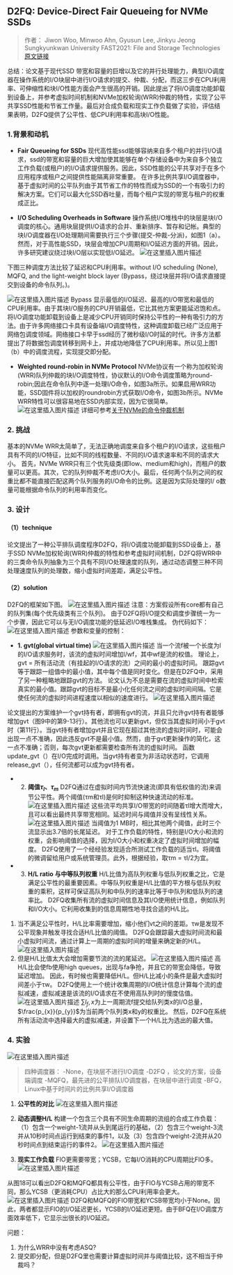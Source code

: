 ﻿## D2FQ: Device-Direct Fair Queueing for NVMe SSDs
>作者：
Jiwon Woo, Minwoo Ahn, Gyusun Lee, Jinkyu Jeong
Sungkyunkwan University
FAST2021: File and Storage Technologies
[原文链接](https://www.usenix.org/conference/fast21/presentation/woo)

总结：论文基于现代SSD 带宽和容量的巨增以及它的并行处理能力，典型I/O调度器在操作系统的I/O块层中进行I/O请求的提交、仲裁、分配，而这三步在CPU利用率、可伸缩性和块I/O性能方面会产生很高的开销。因此提出了将I/O调度功能卸载到设备上，并参考虚拟时间机制和NVMe加权轮询(WRR)仲裁的特性，实现了公平共享SSD性能和节省工作量。最后对合成负载和现实工作负载做了实验，评估结果表明，D2FQ提供了公平性、低CPU利用率和高块I/O性能。

### 1.背景和动机
- **Fair Queueing for SSDs**
现代高性能ssd能够容纳来自多个租户的并行I/O请求，ssd的带宽和容量的巨大增加使其能够在单个存储设备中为来自多个独立工作负载(或租户)的I/O请求提供服务。因此，SSD性能的公平共享对于在多个应用程序或租户之间提供性能隔离非常重要。
在许多比例共享I/O调度器中，基于虚拟时间的公平队列由于其节省工作的特性而成为SSD的一个有吸引力的解决方案。它们可以最大化SSD吞吐量，而每个租户实现的带宽与租户的权重成正比。

- **I/O Scheduling Overheads in Software**
操作系统I/O堆栈中的块层是块I/O调度的核心。通用块层提供I/O请求的合并、重新排序、暂存和记帐。典型的块I/O调度器在I/O处理期间需要执行三个步骤(提交-仲裁-分派)，如图1（a）。然而，对于高性能SSD，块层会增加CPU周期和I/O延迟方面的开销。因此，许多研究建议绕过块I/O层以实现低I/O延迟。
![在这里插入图片描述](https://img-blog.csdnimg.cn/77f5bdf31c874506ac6d78fc50acdc86.png)

下图三种调度方法比较了延迟和CPU利用率。without I/O scheduling (None), MQFQ, and the light-weight block layer (Bypass，绕过块层并将I/O请求直接提交到设备的命令队列。)。

![在这里插入图片描述](https://img-blog.csdnimg.cn/b3cdc3daae454e069e91a6c20817d6ed.png)
Bypass 显示最低的I/O延迟、最高的I/O带宽和最低的CPU利用率。由于其块I/O服务的CPU开销最低，它比其他方案更能延迟饱和点。
将I/O调度功能卸载到设备上是减少CPU开销同时保持公平性的一种有吸引力的方法。由于许多网络接口卡具有设备端I/O调度特性，这种调度卸载已经广泛应用于网络包调度领域。网络接口卡早于ssd经历了微秒级I/O时延的时代。许多方法都提出了将数据包调度转移到网卡上，并成功地降低了CPU利用率。所以见上图1（b）中的调度流程，实现提交即分配。
- **Weighted round-robin in NVMe Protocol**
NVMe协议有一个称为加权轮询(WRR)队列仲裁的块I/O调度特性，协议默认的I/O命令调度策略为round-robin;因此在命令队列中逐一处理I/O命令，如图3a所示。如果启用WRR功能，SSD固件将以加权的roundrobin方式获取I/O命令，如图3b所示。NVMe WRR特性可以很容易地在SSD内部实现，因为它很简单。
![在这里插入图片描述](https://img-blog.csdnimg.cn/aaf4375b572846248087c76f462ff566.png)
详细可参考[关于NVMe的命令仲裁机制](https://mp.weixin.qq.com/s?__biz=MzIwNTUxNDgwNg==&mid=2247484375&idx=1&sn=d7854b5dddd0407a24753b9da176e40a&chksm=972ef28ea0597b98c60ddf0e2f62ff80be42a60e5c2a0ae9429e51644bd3b74152e3dd4ec684&scene=21)

### 2. 挑战
基本的NVMe WRR太简单了，无法正确地调度来自多个租户的I/O请求，这些租户具有不同的I/O特征，比如不同的线程数量、不同的I/O请求速率和不同的请求大小。
首先，NVMe WRR只有三个优先级类(即low、medium和high)，而租户的数量可以更高。其次，它的队列仲裁不考虑I/O大小。最后，任何两个队列之间的权重比都不能直接匹配这两个队列服务的I/O命令的比例。这是因为实际处理的I/ o数量可能根据命令队列的利用率而变化。
### 3. 设计
#### （1）technique
论文提出了一种公平排队调度程序D2FQ，将I/O调度功能卸载到SSD设备上，基于SSD NVMe加权轮询(WRR)仲裁的特性和参考虚拟时间机制，D2FQ将WRR中的三类命令队列抽象为三个具有不同I/O处理速度的队列，通过动态调整三种不同处理速度队列的处理数，缩小虚拟时间差距，满足公平性。
#### （2）solution
D2FQ的框架如下图。
![在这里插入图片描述](https://img-blog.csdnimg.cn/36a981b8e9b14faa819e3cd26606171d.png)
注意：方案假设所有core都有自己的队列集(每个优先级类有三个队列)。
由于D2FQ将I/O提交和调度步骤统一为一个步骤，因此它可以与无I/O调度功能的低延迟I/O堆栈集成。
伪代码如下：
![在这里插入图片描述](https://img-blog.csdnimg.cn/caaccca7dc774d93a0121ec2cbab2767.png)
参数和变量的控制：
- **1. gvt(global virtual time)**
![在这里插入图片描述](https://img-blog.csdnimg.cn/59283b7a44864567b43e62ccfbad8abf.png)
当一个流f被一个长度为l的I/O请求服务时，该流的虚拟时间增加l/wf，其中wf是流的权值。
理论上，gvt = 所有活动流（有挂起的I/O请求的流）之间的最小的虚拟时间。
跟踪gvt等于跟踪一组值中的最小值，其中每个值是同时变化。但是在D2FQ中，采用了另一种粗略地跟踪gvt的方法。
论文认为不总是需要在流的虚拟时间中检索真实的最小值。跟踪gvt的目标不是最小化任何流之间的虚拟时间间隔。它是使任何流的虚拟时间进程速度以相似的速度进行。
![在这里插入图片描述](https://img-blog.csdnimg.cn/7423d3cf0eb2466987938693200566a3.png)

论文提出的方案维护一个gvt持有者，即拥有gvt的流，并且只允许gvt持有者能够增加gvt（图9中的第9-13行）。其他流也可以更新gvt，但仅当其虚拟时间小于gvt时（第11行）。当gvt持有者增加gvt并且它现在超过其他流的虚拟时间时，可能会出现一点不准确，因此违反gvt不是最小值。然而，由于gvt更新操作的简化，这一点不准确；否则，每次gvt更新都需要检查所有流的虚拟时间。
函数update_gvt（）在I/O完成时调用。当gvt持有者变为非活动状态时，它调用release_gvt（），任何流都可以成为gvt持有者。

- 2. **阈值$\tau _{l}、\tau _{m}$**
D2FQ通过在虚拟时间内节流快速流(即具有低权值的流)来调节公平性。两个阈值(τm和τl)是何时抑制这种快速流动的标准。
![在这里插入图片描述](https://img-blog.csdnimg.cn/69a17f3a9d374bc8a34b177ed8f0c80f.png)
这些流平均共享I/O带宽的时间随着τl增大而增大，且可以看出最终共享带宽相同。延迟时间与阈值并没有呈线性关系。
![在这里插入图片描述](https://img-blog.csdnimg.cn/15584117b7384dcca7c099540c05a84d.png)
当阈值为1 MB时，相比其他两个阈值，此时三个流显示出3.7倍的长尾延迟。
对于工作负载的特性，特别是I/O大小和流的权重，会影响阈值的选择，因为I/O大小和权重决定了虚拟时间增加的幅度。
D2FQ使用了一个经经验发现适合所测试工作负载的适当τl。将阈值的微调留给用户或系统管理员。此外，根据经验，取τm = τl/2为宜。

- 3. **H/L ratio 与中等队列权重**
H/L比值为高队列权重与低队列权重之比，它是满足公平性的最重要因素。中等队列权重是H/L比值的平方根与低队列权重的乘积，这样可保证高队列和中队列的速率比等于中队列和低队列的速率比。
D2FQ收集所有流的虚拟时间信息及其I/O使用统计信息，例如队列和I/O大小。它利用收集到的信息周期性地寻找合适的H/L比。
1. 当不满足公平性时，H/L比率需要增加，缩小他们vt之间的差距。τw是发现不公平现象并触发寻找合适H/L比值的阈值。
D2FQ会跟踪最大虚拟时间流和最小虚拟时间流，通过计算上一周期的虚拟时间的增量来确定新的H/L。
![在这里插入图片描述](https://img-blog.csdnimg.cn/4304f1ba92874f49892ced362e6a53c6.png)
2. 但是H/L比值太大会增加需要节流的流的尾延迟。
![在这里插入图片描述](https://img-blog.csdnimg.cn/4952dd8b3e294dbaab86ed7f9dd3ad52.png)
高H/L比会使fb使用high queues，出现与fa争抢，并且它的带宽会降低，导致延迟增加。
因此，有时候也需要降低H/L。但H/L比减小的条件是最大虚拟时间差小于τw。
D2FQ使用上一个统计收集周期的I/O统计信息计算每个流的虚拟减速，虚拟减速是该流的I/O请求在不使用高队列时的慢度估值。
![在这里插入图片描述](https://img-blog.csdnimg.cn/e2961bce08a442b996646be584504ea2.png)
$\sum l_{f},x$为上一周期流f提交给队列类x的I/O总量，$\frac{p_{x}}{p_{y}}$为当前两个队列类x和y的权重比。
然后，D2FQ在系统所有活动流中选择最大的虚拟减速，并设置下一个H/L比为选出的最大值。

### 4. 实验
![在这里插入图片描述](https://img-blog.csdnimg.cn/9060992b9fc644c39087eee1194e3429.png)
> 四种调度器：
-None，在块层不进行I/O调度
-D2FQ ，论文的方案，设备端调度
-MQFQ，最先进的公平排队I/O调度器，在块层中进行调度
-BFQ，Linux中基于时间片的比例共享I/O调度器

1. **公平性的对比**
![在这里插入图片描述](https://img-blog.csdnimg.cn/94519e2169a9416a821e5bfecf6ae7d1.png)

2. **动态调整H/L**
构建一个包含三个具有不同生命周期的流组的合成工作负载：（1）包含一个weight-1流并从头到尾运行的基础，（2）包含三个weight-3流并从10秒时间点运行到结束的事件1，以及（3）包含四个weight-2流并从20秒时间点到结束运行的事件2。
![在这里插入图片描述](https://img-blog.csdnimg.cn/f11b5efb087a4623a9d369b5e455c9fc.png)

3. **现实工作负载**
FIO更需要带宽；YCSB，它每I/O消耗的CPU周期比FIO多。
![在这里插入图片描述](https://img-blog.csdnimg.cn/bb3b67da7e7a4936a1502aeaf2e9ac14.png)

从图18可以看出D2FQ和MQFQ都具有公平性，由于FIO与YCSB占用的带宽不同，那么YCSB（更消耗CPU）占比大的那么CPU利用率会更大。
![在这里插入图片描述](https://img-blog.csdnimg.cn/f782b6cd868e4087990cf330071f9fe8.png)
D2FQ和MQFQ的FIO带宽和YCSB带宽均小于None。因此，两者都显示FIO的I/O延迟更长，YCSB的I/O延迟更短。由于BFQ在I/O调度方面效率低下，它显示出很长的I/O延迟。

问题：
1. 为什么WRR中没有考虑ASQ?
2. 提交即分配，但是D2FQ里也需要计算虚拟时间并与阈值比较，这不相当于仲裁吗？
